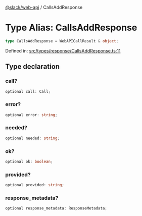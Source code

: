 [@slack/web-api](../index.md) / CallsAddResponse

# Type Alias: CallsAddResponse

```ts
type CallsAddResponse = WebAPICallResult & object;
```

Defined in: [src/types/response/CallsAddResponse.ts:11](https://github.com/slackapi/node-slack-sdk/blob/main/packages/web-api/src/types/response/CallsAddResponse.ts#L11)

## Type declaration

### call?

```ts
optional call: Call;
```

### error?

```ts
optional error: string;
```

### needed?

```ts
optional needed: string;
```

### ok?

```ts
optional ok: boolean;
```

### provided?

```ts
optional provided: string;
```

### response\_metadata?

```ts
optional response_metadata: ResponseMetadata;
```
